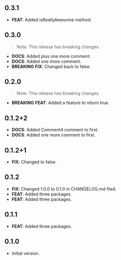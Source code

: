 ## 0.3.1

 - **FEAT**: Added isReallyAwesome method.

## 0.3.0

> Note: This release has breaking changes.

 - **DOCS**: Added plus one more comment.
 - **DOCS**: Added one more comment.
 - **BREAKING** **FIX**: Changed back to false.

## 0.2.0

> Note: This release has breaking changes.

 - **BREAKING** **FEAT**: Added a feature to return true.

## 0.1.2+2

 - **DOCS**: Added Comment4 comment to first.
 - **DOCS**: Added one more comment to first.

## 0.1.2+1

 - **FIX**: Changed to false.

## 0.1.2

 - **FIX**: Changed 1.0.0 to 0.1.0 in CHANGELOG.md filed.
 - **FEAT**: Added three packages.
 - **FEAT**: Added three packages.

## 0.1.1

 - **FEAT**: Added three packages.

## 0.1.0

- Initial version.

